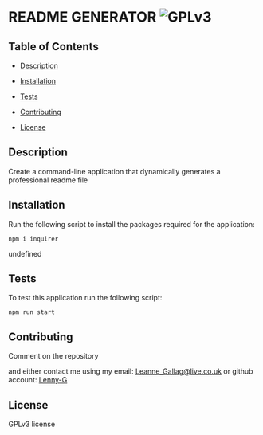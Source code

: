 
# README GENERATOR ![GPLv3](https://img.shields.io/static/v1?label=GPLv3&message=License&color=green)
  

## Table of Contents
- [Description](#description)

- [Installation](#installation)
- [Tests](#tests)
- [Contributing](#contributing)
- [License](#license)
    
## Description
Create a command-line application that dynamically generates a professional readme file

## Installation
    
Run the following script to install the packages required for the application:
    
```
npm i inquirer

```

undefined
   
## Tests
    
To test this application run the following script:
    
```
npm run start

```
    
## Contributing

Comment on the repository

and either contact me using my email: Leanne_Gallag@live.co.uk or github account: <a href="https://github.com/Lenny-G">Lenny-G</a>
    
## License

GPLv3 license